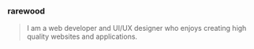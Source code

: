 ### rarewood

> I am a web developer and UI/UX designer who enjoys creating high quality websites and applications.
> 
